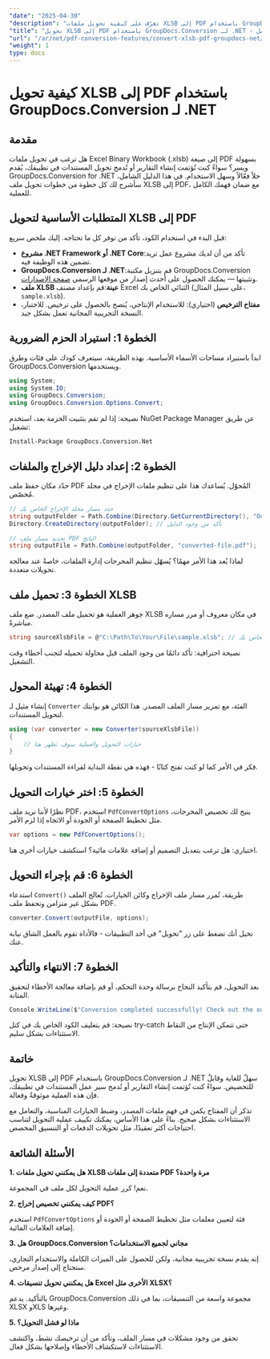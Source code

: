 ```yaml
---
"date": "2025-04-30"
"description": "تعرّف على كيفية تحويل ملفات XLSB إلى PDF باستخدام GroupDocs.Conversion لـ .NET من خلال هذا الدليل المفصل. مثالي للمحترفين الذين يحتاجون إلى تحويل ملفات سلس."
"title": "تحويل XLSB إلى PDF باستخدام GroupDocs.Conversion لـ .NET - دليل كامل"
"url": "/ar/net/pdf-conversion-features/convert-xlsb-pdf-groupdocs-net/"
"weight": 1
type: docs
---
```

# كيفية تحويل XLSB إلى PDF باستخدام GroupDocs.Conversion لـ .NET

## مقدمة

هل ترغب في تحويل ملفات Excel Binary Workbook (.xlsb) إلى صيغة PDF بسهولة ويسر؟ سواءً كنت تُؤتمت إنشاء التقارير أو تُدمج تحويل المستندات في تطبيقك، يُقدم GroupDocs.Conversion for .NET حلاً فعّالاً وسهل الاستخدام. في هذا الدليل الشامل، سأشرح لك كل خطوة من خطوات تحويل ملف XLSB إلى PDF، مع ضمان فهمك الكامل للعملية.

## المتطلبات الأساسية لتحويل XLSB إلى PDF

قبل البدء في استخدام الكود، تأكد من توفر كل ما تحتاجه. إليك ملخص سريع:

- **مشروع .NET Framework أو .NET Core**:تأكد من أن لديك مشروع عمل تريد تضمين هذه الوظيفة فيه.
- **GroupDocs.Conversion لـ .NET**:قم بتنزيل مكتبة GroupDocs.Conversion وتثبيتها — يمكنك الحصول على أحدث إصدار من موقعها الرسمي [صفحة الإصدارات](https://releases.groupdocs.com/conversion/net/).
- **ملف XLSB عينة**:قم بإعداد مصنف Excel الثنائي الخاص بك (على سبيل المثال، `sample.xlsb`).
- **مفتاح الترخيص** (اختياري): للاستخدام الإنتاجي، يُنصح بالحصول على ترخيص. للاختبار، النسخة التجريبية المجانية تعمل بشكل جيد.

## الخطوة 1: استيراد الحزم الضرورية

ابدأ باستيراد مساحات الأسماء الأساسية. بهذه الطريقة، سيتعرف كودك على فئات وطرق GroupDocs.Conversion ويستخدمها.

```csharp
using System;
using System.IO;
using GroupDocs.Conversion;
using GroupDocs.Conversion.Options.Convert;
```

نصيحة: إذا لم تقم بتثبيت الحزمة بعد، استخدم NuGet Package Manager عن طريق تشغيل:

```
Install-Package GroupDocs.Conversion.Net
```

## الخطوة 2: إعداد دليل الإخراج والملفات

حدّد مكان حفظ ملف PDF المُحوّل. يُساعدك هذا على تنظيم ملفات الإخراج في مجلد مُخصّص.

```csharp
// حدد مسار مجلد الإخراج الخاص بك
string outputFolder = Path.Combine(Directory.GetCurrentDirectory(), "Output");
Directory.CreateDirectory(outputFolder); // تأكد من وجود الدليل

// تحديد مسار ملف PDF الناتج
string outputFile = Path.Combine(outputFolder, "converted-file.pdf");
```

لماذا يُعد هذا الأمر مهمًا؟ يُسهّل تنظيم المخرجات إدارة الملفات، خاصةً عند معالجة تحويلات متعددة.

## الخطوة 3: تحميل ملف XLSB

جوهر العملية هو تحميل ملف المصدر. ضع ملف XLSB في مكان معروف أو مرر مساره مباشرةً.

```csharp
string sourceXlsbFile = @"C:\Path\To\Your\File\sample.xlsb"; // التحديث باستخدام مسار الملف الخاص بك
```

نصيحة احترافية: تأكد دائمًا من وجود الملف قبل محاولة تحميله لتجنب أخطاء وقت التشغيل.

## الخطوة 4: تهيئة المحول

إنشاء مثيل لـ `Converter` الفئة، مع تمرير مسار الملف المصدر. هذا الكائن هو بوابتك لتحويل المستندات.

```csharp
using (var converter = new Converter(sourceXlsbFile))
{
    // خيارات التحويل والعملية سوف تظهر هنا
}
```

فكر في الأمر كما لو كنت تفتح كتابًا - فهذه هي نقطة البداية لقراءة المستندات وتحويلها.

## الخطوة 5: اختر خيارات التحويل

نظرًا لأننا نريد ملف PDF، استخدم `PdfConvertOptions` يتيح لك تخصيص المخرجات، مثل تخطيط الصفحة أو الجودة أو الاتجاه إذا لزم الأمر.

```csharp
var options = new PdfConvertOptions();
```

اختياري: هل ترغب بتعديل التصميم أو إضافة علامات مائية؟ استكشف خيارات أخرى هنا.

## الخطوة 6: قم بإجراء التحويل

استدعاء `Convert()` طريقة، تُمرر مسار ملف الإخراج وكائن الخيارات. تُعالج الملف بشكل غير متزامن وتحفظ ملف PDF.

```csharp
converter.Convert(outputFile, options);
```

تخيل أنك تضغط على زر "تحويل" في أحد التطبيقات - فالأداة تقوم بالعمل الشاق نيابة عنك.

## الخطوة 7: الانتهاء والتأكيد

بعد التحويل، قم بتأكيد النجاح برسالة وحدة التحكم، أو قم بإضافة معالجة الأخطاء لتحقيق المتانة.

```csharp
Console.WriteLine($"Conversion completed successfully! Check out the output at: {outputFolder}");
```

نصيحة: قم بتغليف الكود الخاص بك في كتل try-catch حتى تتمكن الإنتاج من التقاط الاستثناءات بشكل سليم.

## خاتمة

تحويل XLSB إلى PDF باستخدام GroupDocs.Conversion لـ .NET سهلٌ للغاية وقابلٌ للتخصيص. سواءً كنت تُؤتمت إنشاء التقارير أو تُدمج سير عمل المستندات في تطبيقك، فإن هذه العملية موثوقةٌ وفعالة.

تذكر أن المفتاح يكمن في فهم ملفات المصدر، وضبط الخيارات المناسبة، والتعامل مع الاستثناءات بشكل صحيح. بناءً على هذا الأساس، يمكنك تكييف عملية التحويل لتناسب احتياجات أكثر تعقيدًا، مثل تحويلات الدفعات أو التنسيق المخصص.

## الأسئلة الشائعة

**1. هل يمكنني تحويل ملفات XLSB متعددة إلى ملفات PDF مرة واحدة؟**  

نعم! كرر عملية التحويل لكل ملف في المجموعة.

**2. كيف يمكنني تخصيص إخراج PDF؟**  

استخدم `PdfConvertOptions` فئة لتعيين معلمات مثل تخطيط الصفحة أو الجودة أو إضافة العلامات المائية.

**3. هل GroupDocs.Conversion مجاني لجميع الاستخدامات؟**  

إنه يقدم نسخة تجريبية مجانية، ولكن للحصول على الميزات الكاملة والاستخدام التجاري، ستحتاج إلى إصدار مرخص.

**4. هل يمكنني تحويل تنسيقات Excel الأخرى مثل XLSX؟**  

بالتأكيد. يدعم GroupDocs.Conversion مجموعة واسعة من التنسيقات، بما في ذلك XLSX وXLS وغيرها.

**5. ماذا لو فشل التحويل؟**  

تحقق من وجود مشكلات في مسار الملف، وتأكد من أن ترخيصك نشط، واكتشف الاستثناءات لاستكشاف الأخطاء وإصلاحها بشكل فعال.